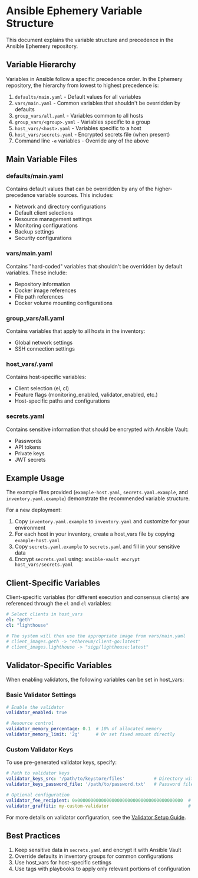 # Ansible Ephemery Variable Structure

This document explains the variable structure and precedence in the Ansible Ephemery repository.

## Variable Hierarchy

Variables in Ansible follow a specific precedence order. In the Ephemery repository, the hierarchy from lowest to highest precedence is:

1. `defaults/main.yaml` - Default values for all variables
2. `vars/main.yaml` - Common variables that shouldn't be overridden by defaults
3. `group_vars/all.yaml` - Variables common to all hosts
4. `group_vars/<group>.yaml` - Variables specific to a group
5. `host_vars/<host>.yaml` - Variables specific to a host
6. `host_vars/secrets.yaml` - Encrypted secrets file (when present)
7. Command line `-e` variables - Override any of the above

## Main Variable Files

### defaults/main.yaml

Contains default values that can be overridden by any of the higher-precedence variable sources. This includes:

- Network and directory configurations
- Default client selections
- Resource management settings
- Monitoring configurations
- Backup settings
- Security configurations

### vars/main.yaml

Contains "hard-coded" variables that shouldn't be overridden by default variables. These include:

- Repository information
- Docker image references
- File path references
- Docker volume mounting configurations

### group_vars/all.yaml

Contains variables that apply to all hosts in the inventory:

- Global network settings
- SSH connection settings

### host_vars/<hostname>.yaml

Contains host-specific variables:

- Client selection (el, cl)
- Feature flags (monitoring_enabled, validator_enabled, etc.)
- Host-specific paths and configurations

### secrets.yaml

Contains sensitive information that should be encrypted with Ansible Vault:

- Passwords
- API tokens
- Private keys
- JWT secrets

## Example Usage

The example files provided (`example-host.yaml`, `secrets.yaml.example`, and `inventory.yaml.example`) demonstrate the recommended variable structure.

For a new deployment:

1. Copy `inventory.yaml.example` to `inventory.yaml` and customize for your environment
2. For each host in your inventory, create a host_vars file by copying `example-host.yaml`
3. Copy `secrets.yaml.example` to `secrets.yaml` and fill in your sensitive data
4. Encrypt `secrets.yaml` using: `ansible-vault encrypt host_vars/secrets.yaml`

## Client-Specific Variables

Client-specific variables (for different execution and consensus clients) are referenced through the `el` and `cl` variables:

```yaml
# Select clients in host_vars
el: "geth"
cl: "lighthouse"

# The system will then use the appropriate image from vars/main.yaml
# client_images.geth -> "ethereum/client-go:latest"
# client_images.lighthouse -> "sigp/lighthouse:latest"
```

## Validator-Specific Variables

When enabling validators, the following variables can be set in host_vars:

### Basic Validator Settings

```yaml
# Enable the validator
validator_enabled: true

# Resource control
validator_memory_percentage: 0.1  # 10% of allocated memory
validator_memory_limit: '2g'      # Or set fixed amount directly
```

### Custom Validator Keys

To use pre-generated validator keys, specify:

```yaml
# Path to validator keys
validator_keys_src: '/path/to/keystore/files'           # Directory with keystore-*.json files
validator_keys_password_file: '/path/to/password.txt'   # Password file for keystores

# Optional configuration
validator_fee_recipient: 0x0000000000000000000000000000000000000000  # Fee recipient address
validator_graffiti: my-custom-validator                              # Custom graffiti
```

For more details on validator configuration, see the [Validator Setup Guide](VALIDATOR_SETUP.md).

## Best Practices

1. Keep sensitive data in `secrets.yaml` and encrypt it with Ansible Vault
2. Override defaults in inventory groups for common configurations
3. Use host_vars for host-specific settings
4. Use tags with playbooks to apply only relevant portions of configuration
